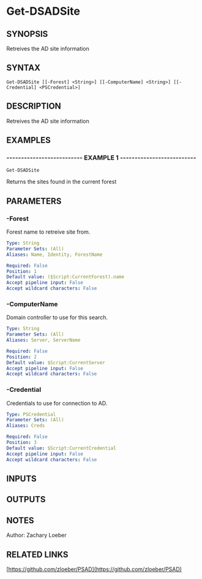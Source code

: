 ﻿---
external help file: PSAD-help.xml
online version: https://github.com/zloeber/PSAD
schema: 2.0.0
---

# Get-DSADSite

## SYNOPSIS
Retreives the AD site information

## SYNTAX

```
Get-DSADSite [[-Forest] <String>] [[-ComputerName] <String>] [[-Credential] <PSCredential>]
```

## DESCRIPTION
Retreives the AD site information

## EXAMPLES

### -------------------------- EXAMPLE 1 --------------------------
```
Get-DSADSite
```

Returns the sites found in the current forest

## PARAMETERS

### -Forest
Forest name to retreive site from.

```yaml
Type: String
Parameter Sets: (All)
Aliases: Name, Identity, ForestName

Required: False
Position: 1
Default value: ($Script:CurrentForest).name
Accept pipeline input: False
Accept wildcard characters: False
```

### -ComputerName
Domain controller to use for this search.

```yaml
Type: String
Parameter Sets: (All)
Aliases: Server, ServerName

Required: False
Position: 2
Default value: $Script:CurrentServer
Accept pipeline input: False
Accept wildcard characters: False
```

### -Credential
Credentials to use for connection to AD.

```yaml
Type: PSCredential
Parameter Sets: (All)
Aliases: Creds

Required: False
Position: 3
Default value: $Script:CurrentCredential
Accept pipeline input: False
Accept wildcard characters: False
```

## INPUTS

## OUTPUTS

## NOTES
Author: Zachary Loeber

## RELATED LINKS

[https://github.com/zloeber/PSAD](https://github.com/zloeber/PSAD)

